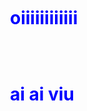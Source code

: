 <!DOCTYPE html>
<html lang="en">
<head>
  <meta charset="UTF-8">
  <meta http-equiv="X-UA-Compatible" content="IE=edge">
  <meta name="viewport" content="width=device-width, initial-scale=1.0">
  <title>Document</title>
</head>
  <style>
    body{
      color:blue;
      margin:40px;
    }
    div{
      display:flex;
      margin:30px;
      align-items:center;
    }

    
  </style>
<body>
  <div>
    <h1>oiiiiiiiiiiii</h1>
  </div>
  <div>
    <h1>ai ai viu</h1>
  </div>

</body>
</html>